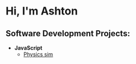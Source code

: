 <h1>Hi, I'm Ashton </h1>

<h2>Software Development Projects:</h2>

- <b>JavaScript</b>
  - [Physics sim](https://ashtonfaulkinberry.github.io/Physics_web_page/)</i>
